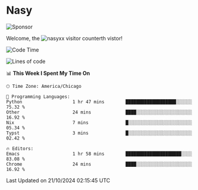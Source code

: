 # Nasy

<!--
<p align="center">
<img height="200" src="https://github-readme-stats.vercel.app/api?username=nasyxx&count_private=true&show_icons=true&theme=dracula&include_all_commits=true"/>
<img height="200" src="https://github-readme-stats.vercel.app/api/top-langs/?username=nasyxx&theme=dracula&hide=html,jupyter+notebook&count_private=true&show_icons=true"/>
</p>

  
----------------
-->

![Sponsor](https://img.shields.io/static/v1.svg?label=Sponsor&message=%E2%9D%A4&logo=GitHub&style=flat&color=pink)
 
Welcome, the ![nasyxx visitor counter](https://count.getloli.com/get/@nasyxx?theme=rule34)th vistor!
 
<!--START_SECTION:waka-->
![Code Time](http://img.shields.io/badge/Code%20Time-4%2C699%20hrs%2016%20mins-blue)

![Lines of code](https://img.shields.io/badge/From%20Hello%20World%20I%27ve%20Written-6.3%20million%20lines%20of%20code-blue)

📊 **This Week I Spent My Time On** 

```text
🕑︎ Time Zone: America/Chicago

💬 Programming Languages: 
Python                   1 hr 47 mins        ███████████████████░░░░░░   75.32 % 
Other                    24 mins             ████░░░░░░░░░░░░░░░░░░░░░   16.92 % 
Nix                      7 mins              █░░░░░░░░░░░░░░░░░░░░░░░░   05.34 % 
Typst                    3 mins              █░░░░░░░░░░░░░░░░░░░░░░░░   02.42 % 

🔥 Editors: 
Emacs                    1 hr 58 mins        █████████████████████░░░░   83.08 % 
Chrome                   24 mins             ████░░░░░░░░░░░░░░░░░░░░░   16.92 % 
```


 Last Updated on 21/10/2024 02:15:45 UTC
<!--END_SECTION:waka-->

<!-- ![visitors](https://visitor-badge.laobi.icu/badge?page_id=nasyxx.nasyxx) -->
